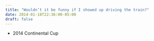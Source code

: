 ```yaml
---
title: "Wouldn’t it be funny if I showed up driving the train?"
date: 2014-01-18T22:36:00-05:00
draft: false
---
```

- 2014 Continental Cup